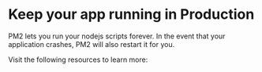 # Keep your app running in Production

PM2 lets you run your nodejs scripts forever. In the event that your application crashes, PM2 will also restart it for you.

Visit the following resources to learn more: